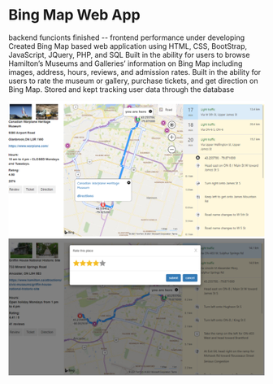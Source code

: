 # Bing Map Web App 
backend funcionts finished -- frontend performance under developing
Created Bing Map based web application using HTML, CSS, BootStrap, JavaScript, JQuery, PHP, and SQL
Built in the ability for users to browse Hamilton’s Museums and Galleries’ information on Bing Map including images, address, hours, reviews, and admission rates.
Built in the ability for users to rate the museum or gallery, purchase tickets, and get direction on Bing Map.
Stored and kept tracking user data through the database

<img src = "screenshot2.PNG" >
<img src = "screenshot1.PNG" >

